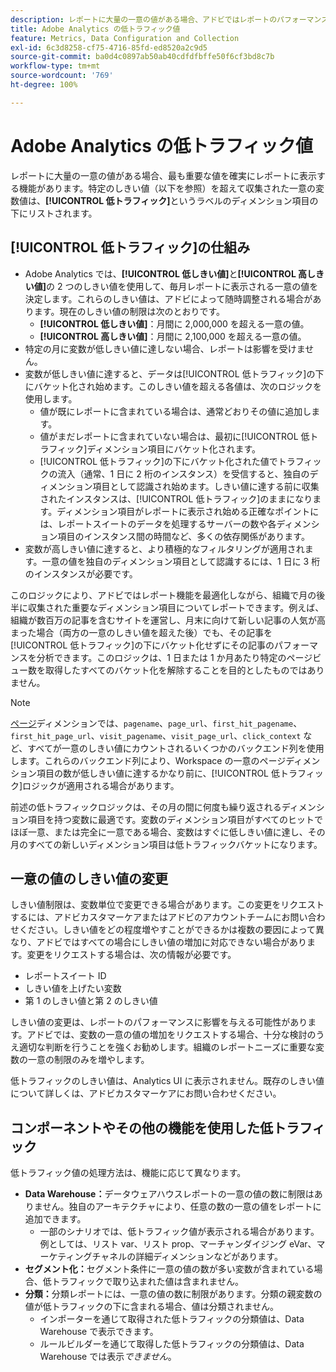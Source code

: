 ```yaml
---
description: レポートに大量の一意の値がある場合、アドビではレポートのパフォーマンスを向上させるために低トラフィックディメンション項目を使用します。
title: Adobe Analytics の低トラフィック値
feature: Metrics, Data Configuration and Collection
exl-id: 6c3d8258-cf75-4716-85fd-ed8520a2c9d5
source-git-commit: ba0d4c0897ab50ab40cdfdfbffe50f6cf3bd8c7b
workflow-type: tm+mt
source-wordcount: '769'
ht-degree: 100%

---
```


# Adobe Analytics の低トラフィック値

レポートに大量の一意の値がある場合、最も重要な値を確実にレポートに表示する機能があります。特定のしきい値（以下を参照）を超えて収集された一意の変数値は、**[!UICONTROL 低トラフィック]**&#x200B;というラベルのディメンション項目の下にリストされます。

## [!UICONTROL 低トラフィック]の仕組み

* Adobe Analytics では、**[!UICONTROL 低しきい値]**&#x200B;と&#x200B;**[!UICONTROL 高しきい値]**&#x200B;の 2 つのしきい値を使用して、毎月レポートに表示される一意の値を決定します。これらのしきい値は、アドビによって随時調整される場合があります。現在のしきい値の制限は次のとおりです。
   * **[!UICONTROL 低しきい値]**：月間に 2,000,000 を超える一意の値。
   * **[!UICONTROL 高しきい値]**：月間に 2,100,000 を超える一意の値。
* 特定の月に変数が低しきい値に達しない場合、レポートは影響を受けません。
* 変数が低しきい値に達すると、データは[!UICONTROL 低トラフィック]の下にバケット化され始めます。このしきい値を超える各値は、次のロジックを使用します。
   * 値が既にレポートに含まれている場合は、通常どおりその値に追加します。
   * 値がまだレポートに含まれていない場合は、最初に[!UICONTROL 低トラフィック]ディメンション項目にバケット化されます。
   * [!UICONTROL 低トラフィック]の下にバケット化された値でトラフィックの流入（通常、1 日に 2 桁のインスタンス）を受信すると、独自のディメンション項目として認識され始めます。しきい値に達する前に収集されたインスタンスは、[!UICONTROL 低トラフィック]のままになります。ディメンション項目がレポートに表示され始める正確なポイントには、レポートスイートのデータを処理するサーバーの数や各ディメンション項目のインスタンス間の時間など、多くの依存関係があります。
* 変数が高しきい値に達すると、より積極的なフィルタリングが適用されます。一意の値を独自のディメンション項目として認識するには、1 日に 3 桁のインスタンスが必要です。

このロジックにより、アドビではレポート機能を最適化しながら、組織で月の後半に収集された重要なディメンション項目についてレポートできます。例えば、組織が数百万の記事を含むサイトを運営し、月末に向けて新しい記事の人気が高まった場合（両方の一意のしきい値を超えた後）でも、その記事を[!UICONTROL 低トラフィック]の下にバケット化せずにその記事のパフォーマンスを分析できます。このロジックは、1 日または 1 か月あたり特定のページビュー数を取得したすべてのバケット化を解除することを目的としたものではありません。

>[!NOTE]
>[ページ](../components/dimensions/page.md)ディメンションでは、`pagename`、`page_url`、`first_hit_pagename`、`first_hit_page_url`、`visit_pagename`、`visit_page_url`、`click_context` など、すべてが一意のしきい値にカウントされるいくつかのバックエンド列を使用します。これらのバックエンド列により、Workspace の一意のページディメンション項目の数が低しきい値に達するかなり前に、[!UICONTROL 低トラフィック]ロジックが適用される場合があります。

前述の低トラフィックロジックは、その月の間に何度も繰り返されるディメンション項目を持つ変数に最適です。変数のディメンション項目がすべてのヒットでほぼ一意、または完全に一意である場合、変数はすぐに低しきい値に達し、その月のすべての新しいディメンション項目は低トラフィックバケットになります。

## 一意の値のしきい値の変更

しきい値制限は、変数単位で変更できる場合があります。この変更をリクエストするには、アドビカスタマーケアまたはアドビのアカウントチームにお問い合わせください。しきい値をどの程度増やすことができるかは複数の要因によって異なり、アドビではすべての場合にしきい値の増加に対応できない場合があります。変更をリクエストする場合は、次の情報が必要です。

* レポートスイート ID
* しきい値を上げたい変数
* 第 1 のしきい値と第 2 のしきい値

しきい値の変更は、レポートのパフォーマンスに影響を与える可能性があります。アドビでは、変数の一意の値の増加をリクエストする場合、十分な検討のうえ適切な判断を行うことを強くお勧めします。組織のレポートニーズに重要な変数の一意の制限のみを増やします。

低トラフィックのしきい値は、Analytics UI に表示されません。既存のしきい値について詳しくは、アドビカスタマーケアにお問い合わせください。

## コンポーネントやその他の機能を使用した低トラフィック

低トラフィック値の処理方法は、機能に応じて異なります。

* **Data Warehouse：**&#x200B;データウェアハウスレポートの一意の値の数に制限はありません。独自のアーキテクチャにより、任意の数の一意の値をレポートに追加できます。
   * 一部のシナリオでは、低トラフィック値が表示される場合があります。例としては、リスト var、リスト prop、マーチャンダイジング eVar、マーケティングチャネルの詳細ディメンションなどがあります。
* **セグメント化：**&#x200B;セグメント条件に一意の値の数が多い変数が含まれている場合、低トラフィックで取り込まれた値は含まれません。
* **分類：**&#x200B;分類レポートには、一意の値の数に制限があります。分類の親変数の値が低トラフィックの下に含まれる場合、値は分類されません。
   * インポーターを通じて取得された低トラフィックの分類値は、Data Warehouse で表示できます。<!-- AN-115871 -->
   * ルールビルダーを通じて取得した低トラフィックの分類値は、Data Warehouse では表示&#x200B;*できません*。<!-- AN-122872 -->
